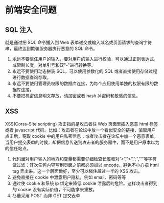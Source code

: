 # 前端安全问题

## SQL 注入

就是通过把 SQL 命令插入到 Web 表单递交或输入域名或页面请求的查询字符串，最终达到欺骗服务器执行恶意的 SQL 命令。

1.  永远不要信任用户的输入，要对用户的输入进行校验，可以通过正则表达式，或限制长度，对单引号和双"-"进行转换等。
2.  永远不要使用动态拼装 SQL，可以使用参数化的 SQL 或者直接使用存储过程进行数据查询存取。
3.  永远不要使用管理员权限的数据库连接，为每个应用使用单独的权限有限的数据库连接。
4.  不要把机密信息明文存放，请加密或者 hash 掉密码和敏感的信息。

## XSS

XSS(Corss-Site scripting) 攻击指的是攻击者往 Web 页面里插入恶意 html 标签或者 javascript 代码。比如：攻击者在论坛中放一个看似安全的链接，骗取用户点击后，窃取 cookie 中的用户私密信息；或者攻击者在论坛中加一个恶意表单，当用户提交表单的时候，却把信息传送到攻击者的服务器中，而不是用户原本以为的信任站点。

1.  代码里对用户输入的地方和变量都需要仔细检查长度和对”<”,”>”,”;”,”’”等字符做过滤；其次任何内容写到页面之前都必须加以 encode，避免不小心把 html tag 弄出来。这一个层面做好，至少可以堵住超过一半的 XSS 攻击。
2.  避免直接在 cookie 中泄露用户隐私，例如 email、密码等等
3.  通过使 cookie 和系统 ip 绑定来降低 cookie 泄露后的危险。这样攻击者得到的 cookie 没有实际价值，不可能拿来重放。
4.  尽量采用 POST 而非 GET 提交表单
